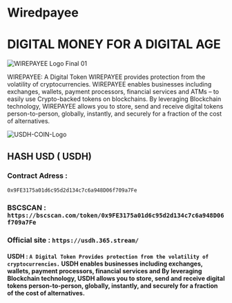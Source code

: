 # Wiredpayee

# DIGITAL MONEY FOR A DIGITAL AGE

![WIREPAYEE Logo Final 01](https://user-images.githubusercontent.com/109957215/180755578-8efc815c-d19d-4fa9-b773-5d5f080ad83e.png)

WIREPAYEE: A Digital Token
WIREPAYEE provides protection from the volatility of cryptocurrencies. WIREPAYEE enables businesses including exchanges, wallets, payment processors, financial services and ATMs – to easily use Crypto-backed tokens on blockchains. By leveraging Blockchain technology, WIREPAYEE allows you to store, send and receive digital tokens person-to-person, globally, instantly, and securely for a fraction of the cost of alternatives.

![USDH-COIN-Logo](https://user-images.githubusercontent.com/109957215/180759010-f7e069d7-c49a-44d2-a3b8-ad41c92937a7.png)

## HASH USD ( USDH)

### Contract Adress :

```
0x9FE3175a01d6c95d2d134c7c6a948D06f709a7Fe

```

### BSCSCAN : `https://bscscan.com/token/0x9FE3175a01d6c95d2d134c7c6a948D06f709a7Fe`

### Official site : `https://usdh.365.stream/`

#### USDH : `A Digital Token Provides protection from the volatility of cryptocurrencies.` USDH enables businesses including exchanges, wallets, payment processors, financial services and By leveraging Blockchain technology, USDH allows you to store, send and receive digital tokens person-to-person, globally, instantly, and securely for a fraction of the cost of alternatives.
